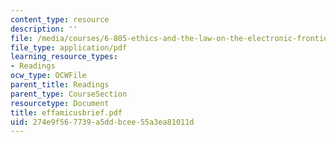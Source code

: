 ```yaml
---
content_type: resource
description: ''
file: /media/courses/6-805-ethics-and-the-law-on-the-electronic-frontier-fall-2005/274e9f567739a5ddbcee55a3ea81011d_effamicusbrief.pdf
file_type: application/pdf
learning_resource_types:
- Readings
ocw_type: OCWFile
parent_title: Readings
parent_type: CourseSection
resourcetype: Document
title: effamicusbrief.pdf
uid: 274e9f56-7739-a5dd-bcee-55a3ea81011d
---
```

